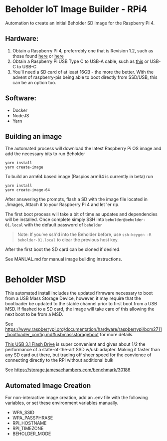 # Beholder IoT Image Builder - RPi4

Automation to create an initial Beholder SD image for the Raspberry Pi 4.

## Hardware:
1. Obtain a Raspberry Pi 4, preferrebly one that is Revision 1.2, such as those found [here](https://www.canakit.com/official-raspberry-pi-4-desktop-kit.html?cid=usd&src=raspberrypi) or [here](https://www.amazon.com/Vilros-Raspberry-Complete-Transparent-Cooled/dp/B07VFCB192)
2. Obtain a Raspberry Pi USB Type C to USB-A cable, such as [this](https://www.amazon.com/gp/product/B07214QNQX/ref=ppx_yo_dt_b_asin_title_o00_s00?ie=UTF8&psc=1) or USB-C to USB-C
3. You'll need a SD card of at least 16GB - the more the better. With the advent of raspberry-pis being able to boot directly from SSD/USB, this can be an option too.

## Software:

- Docker
- NodeJS
- Yarn

## Building an image

The automated process will download the latest Raspberry Pi OS image and add the necessary bits to run Beholder

```
yarn install
yarn create-image
```

To build an arm64 based image (Raspios arm64 is currently in beta) run

```
yarn install
yarn create-image-64
```

After answering the prompts, flash a SD with the image file located in ./images, Attach it to your Raspberry Pi 4 and let 'er rip.

The first boot process will take a bit of time as updates and dependencies will be installed. Once complete simply SSH into ``beholder@beholder-01.local`` with the default password of ```beholder```

> Note: If you've ssh'd into the Beholder before, use ```ssh-keygen -R beholder-01.local``` to clear the previous host key.

After the first boot the SD card can be cloned if desired.

See MANUAL.md for manual image building instructions.

# Beholder MSD

This automated install includes the updated firmware necessary to boot from a USB Mass Storage Device, however, it may require that the bootloader be updated to the stable channel prior to first boot from a USB MSD. If flashed to a SD card, the image will take care of this allowing the next boot to be from a MSD.

See https://www.raspberrypi.org/documentation/hardware/raspberrypi/bcm2711_bootloader_config.md#usbmassstorageboot for more details.

[This USB 3.1 Flash Drive](https://www.amazon.com/gp/product/B07D7PDLXC/ref=ppx_yo_dt_b_asin_title_o00_s00?ie=UTF8&psc=1) is super convenient and gives about 1/2 the performance of a state-of-the-art SSD w/usb adapter. Making it faster than any SD card out there, but trading off sheer speed for the convience of connecting directly to the RPi without additional bulk

See https://storage.jamesachambers.com/benchmark/30186

## Automated Image Creation

For non-interactive image creation, add an .env file with the following variables, or set these environment variables manually.

 - WPA_SSID
 - WPA_PASSPHRASE
 - RPI_HOSTNAME
 - RPI_TIMEZONE
 - BEHOLDER_MODE